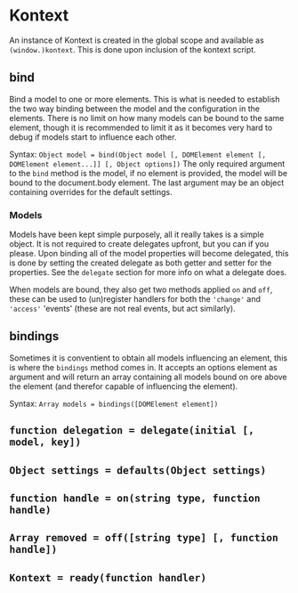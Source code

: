 # Kontext
An instance of Kontext is created in the global scope and available as `(window.)kontext`. This is done upon inclusion of the kontext script.

## bind
Bind a model to one or more elements. This is what is needed to establish the two way binding between the model and the configuration in the elements. There is no limit on how many models can be bound to the same element, though it is recommended to limit it as it becomes very hard to debug if models start to influence each other.

Syntax: `Object model = bind(Object model [, DOMElement element [, DOMElement element...]] [, Object options])`
The only required argument to the `bind` method is the model, if no element is provided, the model will be bound to the document.body element. The last argument may be an object containing overrides for the default settings.

### Models
Models have been kept simple purposely, all it really takes is a simple object. It is not required to create delegates upfront, but you can if you please. Upon binding all of the model properties will become delegated, this is done by setting the created delegate as both getter and setter for the properties. See the `delegate` section for more info on what a delegate does.

When models are bound, they also get two methods applied `on` and `off`, these can be used to (un)register handlers for both the `'change'` and `'access'` 'events' (these are not real events, but act similarly).

## bindings
Sometimes it is conventient to obtain all models influencing an element, this is where the `bindings` method comes in. It accepts an options element as argument and will return an array containing all models bound on ore above the element (and therefor capable of influencing the element).

Syntax: `Array models = bindings([DOMElement element])`


## `function delegation = delegate(initial [, model, key])`

## `Object settings = defaults(Object settings)`

## `function handle = on(string type, function handle)`

## `Array removed = off([string type] [, function handle])`

## `Kontext = ready(function handler)`
